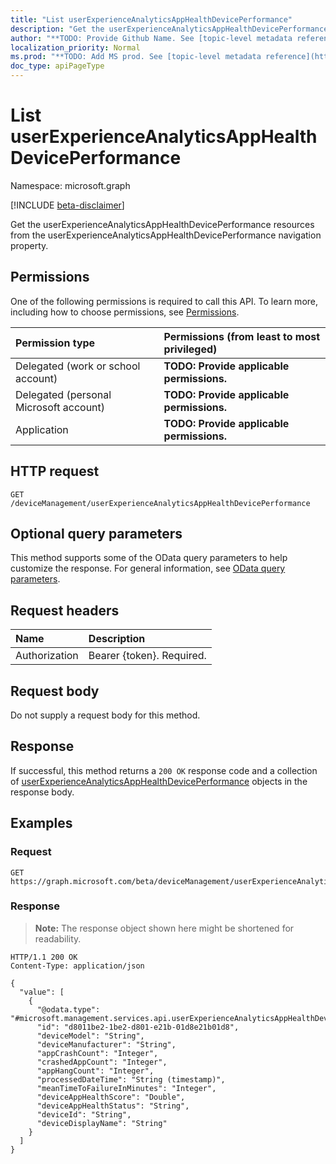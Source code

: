 ```yaml
---
title: "List userExperienceAnalyticsAppHealthDevicePerformance"
description: "Get the userExperienceAnalyticsAppHealthDevicePerformance resources from the userExperienceAnalyticsAppHealthDevicePerformance navigation property."
author: "**TODO: Provide Github Name. See [topic-level metadata reference](https://msgo.azurewebsites.net/add/document/guidelines/metadata.html#topic-level-metadata)**"
localization_priority: Normal
ms.prod: "**TODO: Add MS prod. See [topic-level metadata reference](https://msgo.azurewebsites.net/add/document/guidelines/metadata.html#topic-level-metadata)**"
doc_type: apiPageType
---
```


# List userExperienceAnalyticsAppHealthDevicePerformance
Namespace: microsoft.graph

[!INCLUDE [beta-disclaimer](../../includes/beta-disclaimer.md)]

Get the userExperienceAnalyticsAppHealthDevicePerformance resources from the userExperienceAnalyticsAppHealthDevicePerformance navigation property.

## Permissions
One of the following permissions is required to call this API. To learn more, including how to choose permissions, see [Permissions](/graph/permissions-reference).

|Permission type|Permissions (from least to most privileged)|
|:---|:---|
|Delegated (work or school account)|**TODO: Provide applicable permissions.**|
|Delegated (personal Microsoft account)|**TODO: Provide applicable permissions.**|
|Application|**TODO: Provide applicable permissions.**|

## HTTP request

<!-- {
  "blockType": "ignored"
}
-->
``` http
GET /deviceManagement/userExperienceAnalyticsAppHealthDevicePerformance
```

## Optional query parameters
This method supports some of the OData query parameters to help customize the response. For general information, see [OData query parameters](/graph/query-parameters).

## Request headers
|Name|Description|
|:---|:---|
|Authorization|Bearer {token}. Required.|

## Request body
Do not supply a request body for this method.

## Response

If successful, this method returns a `200 OK` response code and a collection of [userExperienceAnalyticsAppHealthDevicePerformance](../resources/userexperienceanalyticsapphealthdeviceperformance.md) objects in the response body.

## Examples

### Request
<!-- {
  "blockType": "request",
  "name": "list_userexperienceanalyticsapphealthdeviceperformance"
}
-->
``` http
GET https://graph.microsoft.com/beta/deviceManagement/userExperienceAnalyticsAppHealthDevicePerformance
```


### Response
>**Note:** The response object shown here might be shortened for readability.
<!-- {
  "blockType": "response",
  "truncated": true,
  "@odata.type": "Collection(microsoft.management.services.api.userExperienceAnalyticsAppHealthDevicePerformance)"
}
-->
``` http
HTTP/1.1 200 OK
Content-Type: application/json

{
  "value": [
    {
      "@odata.type": "#microsoft.management.services.api.userExperienceAnalyticsAppHealthDevicePerformance",
      "id": "d8011be2-1be2-d801-e21b-01d8e21b01d8",
      "deviceModel": "String",
      "deviceManufacturer": "String",
      "appCrashCount": "Integer",
      "crashedAppCount": "Integer",
      "appHangCount": "Integer",
      "processedDateTime": "String (timestamp)",
      "meanTimeToFailureInMinutes": "Integer",
      "deviceAppHealthScore": "Double",
      "deviceAppHealthStatus": "String",
      "deviceId": "String",
      "deviceDisplayName": "String"
    }
  ]
}
```

